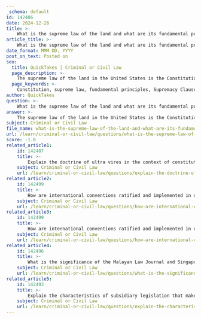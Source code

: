 ```yaml
---
_schema: default
id: 142486
date: 2024-12-26
title: >-
    What is the supreme law of the land and what are its fundamental principles?
article_title: >-
    What is the supreme law of the land and what are its fundamental principles?
date_format: MMM DD, YYYY
post_on_text: Posted on
seo:
  title: QuickTakes | Criminal or Civil Law
  page_description: >-
    The supreme law of the land in the United States is the Constitution, which establishes the government's framework, outlines citizens' rights, and embodies crucial principles like Separation of Powers, federalism, and individual rights.
  page_keywords: >-
    Constitution, supreme law, fundamental principles, Supremacy Clause, Separation of Powers, Checks and Balances, Federalism, Individual Rights, Rule of Law, Amendment Process, American democracy, legal authority
author: QuickTakes
question: >-
    What is the supreme law of the land and what are its fundamental principles?
answer: >-
    The supreme law of the land in the United States is the Constitution. This foundational document establishes the framework of the government and outlines the rights and responsibilities of its citizens. The Constitution is considered the highest legal authority, and any laws or actions that conflict with it are deemed unconstitutional.\n\n### Fundamental Principles of the Constitution\n\n1. **Supremacy Clause**: Article VI of the Constitution contains the Supremacy Clause, which asserts that the Constitution, along with federal laws and treaties made under its authority, is the supreme law of the land. This means that federal law takes precedence over state laws when there is a conflict.\n\n2. **Separation of Powers**: The Constitution establishes three branches of government—legislative, executive, and judicial. Each branch has distinct powers and responsibilities, ensuring that no single branch becomes too powerful. This separation is crucial for maintaining a system of checks and balances.\n\n3. **Checks and Balances**: This system is designed to prevent any one branch of government from exercising unchecked power. Each branch has the ability to limit the powers of the others, which helps to maintain accountability and protect individual rights.\n\n4. **Federalism**: The Constitution creates a federal system of government, dividing powers between the national and state governments. This allows for a balance of power and enables states to exercise their own authority in certain areas while adhering to federal laws.\n\n5. **Individual Rights**: The Constitution, particularly through the Bill of Rights (the first ten amendments), guarantees fundamental liberties and rights to individuals, such as freedom of speech, religion, and the right to due process. These rights are protected from infringement by the government.\n\n6. **Rule of Law**: The Constitution embodies the principle that all individuals and government officials are subject to the law. This ensures that laws are applied fairly and consistently, promoting justice and equality.\n\n7. **Amendment Process**: The Constitution includes a process for amendments, allowing it to be updated and adapted over time. This flexibility is essential for addressing changing societal needs while maintaining the core principles of governance.\n\nThese principles collectively form the foundation of American democracy and guide the interpretation and application of laws within the country. The Supreme Court plays a critical role in interpreting these principles and ensuring that they are upheld in legal cases.
subject: Criminal or Civil Law
file_name: what-is-the-supreme-law-of-the-land-and-what-are-its-fundamental-principles.md
url: /learn/criminal-or-civil-law/questions/what-is-the-supreme-law-of-the-land-and-what-are-its-fundamental-principles
score: -1.0
related_article1:
    id: 142487
    title: >-
        Explain the doctrine of ultra vires in the context of constitutional law.
    subject: Criminal or Civil Law
    url: /learn/criminal-or-civil-law/questions/explain-the-doctrine-of-ultra-vires-in-the-context-of-constitutional-law
related_article2:
    id: 142499
    title: >-
        How are international conventions ratified and implemented in domestic law?
    subject: Criminal or Civil Law
    url: /learn/criminal-or-civil-law/questions/how-are-international-conventions-ratified-and-implemented-in-domestic-law
related_article3:
    id: 142499
    title: >-
        How are international conventions ratified and implemented in domestic law?
    subject: Criminal or Civil Law
    url: /learn/criminal-or-civil-law/questions/how-are-international-conventions-ratified-and-implemented-in-domestic-law
related_article4:
    id: 142496
    title: >-
        What is the significance of the Malayan Law Journal and Singapore Law Reports in local case law?
    subject: Criminal or Civil Law
    url: /learn/criminal-or-civil-law/questions/what-is-the-significance-of-the-malayan-law-journal-and-singapore-law-reports-in-local-case-law
related_article5:
    id: 142493
    title: >-
        Explain the characteristics of subsidiary legislation that make it expeditious and flexible.
    subject: Criminal or Civil Law
    url: /learn/criminal-or-civil-law/questions/explain-the-characteristics-of-subsidiary-legislation-that-make-it-expeditious-and-flexible
---
```


&nbsp;